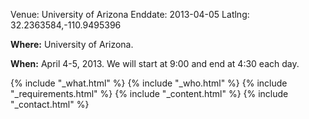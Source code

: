 Venue: University of Arizona
Enddate: 2013-04-05
Latlng: 32.2363584,-110.9495396

<p><strong>Where:</strong> University of Arizona.</p>
<p><strong>When:</strong> April 4-5, 2013. We will start at 9:00 and end at 4:30 each day.</p>
{% include "_what.html" %}
{% include "_who.html" %}
{% include "_requirements.html" %}
{% include "_content.html" %}
{% include "_contact.html" %}
